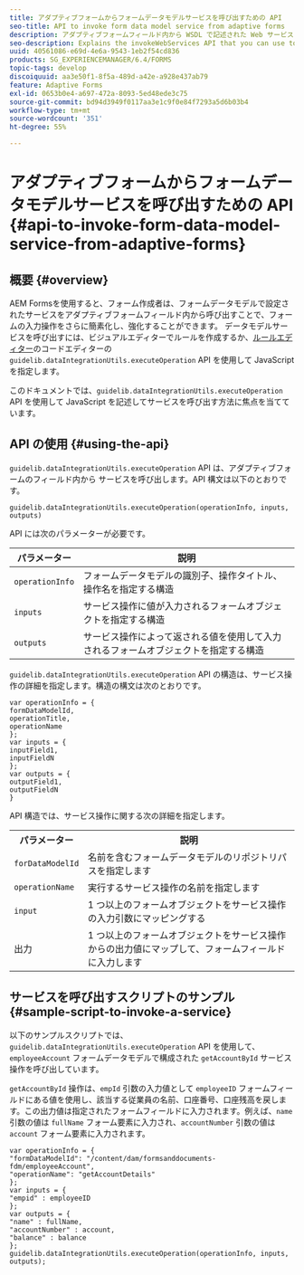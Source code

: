 ```yaml
---
title: アダプティブフォームからフォームデータモデルサービスを呼び出すための API
seo-title: API to invoke form data model service from adaptive forms
description: アダプティブフォームフィールド内から WSDL で記述された Web サービスを呼び出すために使用できる invokeWebServices API について説明します。
seo-description: Explains the invokeWebServices API that you can use to invoke web services written in WSDL from within an adaptive form field.
uuid: 40561086-e69d-4e6a-9543-1eb2f54cd836
products: SG_EXPERIENCEMANAGER/6.4/FORMS
topic-tags: develop
discoiquuid: aa3e50f1-8f5a-489d-a42e-a928e437ab79
feature: Adaptive Forms
exl-id: 0653b0e4-a697-472a-8093-5ed48ede3c75
source-git-commit: bd94d3949f0117aa3e1c9f0e84f7293a5d6b03b4
workflow-type: tm+mt
source-wordcount: '351'
ht-degree: 55%

---
```


# アダプティブフォームからフォームデータモデルサービスを呼び出すための API {#api-to-invoke-form-data-model-service-from-adaptive-forms}

## 概要 {#overview}

AEM Formsを使用すると、フォーム作成者は、フォームデータモデルで設定されたサービスをアダプティブフォームフィールド内から呼び出すことで、フォームの入力操作をさらに簡素化し、強化することができます。 データモデルサービスを呼び出すには、ビジュアルエディターでルールを作成するか、[ルールエディター](/help/forms/using/rule-editor.md)のコードエディターの `guidelib.dataIntegrationUtils.executeOperation` API を使用して JavaScript を指定します。

このドキュメントでは、`guidelib.dataIntegrationUtils.executeOperation` API を使用して JavaScript を記述してサービスを呼び出す方法に焦点を当てています。

## API の使用 {#using-the-api}

`guidelib.dataIntegrationUtils.executeOperation` API は、アダプティブフォームのフィールド内から サービスを呼び出します。API 構文は以下のとおりです。

```
guidelib.dataIntegrationUtils.executeOperation(operationInfo, inputs, outputs)
```

API には次のパラメーターが必要です。

| パラメーター | 説明 |
|---|---|
| `operationInfo` | フォームデータモデルの識別子、操作タイトル、操作名を指定する構造 |
| `inputs` | サービス操作に値が入力されるフォームオブジェクトを指定する構造 |
| `outputs` | サービス操作によって返される値を使用して入力されるフォームオブジェクトを指定する構造 |

`guidelib.dataIntegrationUtils.executeOperation` API の構造は、サービス操作の詳細を指定します。構造の構文は次のとおりです。

```
var operationInfo = {
formDataModelId,
operationTitle,
operationName
};
var inputs = {
inputField1,
inputFieldN
};
var outputs = {
outputField1,
outputFieldN
}
```

API 構造では、サービス操作に関する次の詳細を指定します。

<table> 
 <tbody> 
  <tr> 
   <th>パラメーター</th> 
   <th>説明</th> 
  </tr> 
  <tr> 
   <td><code>forDataModelId</code></td> 
   <td>名前を含むフォームデータモデルのリポジトリパスを指定します</td> 
  </tr> 
  <tr> 
   <td><code>operationName</code></td> 
   <td>実行するサービス操作の名前を指定します</td> 
  </tr> 
  <tr> 
   <td><code>input</code></td> 
   <td>1 つ以上のフォームオブジェクトをサービス操作の入力引数にマッピングする</td> 
  </tr> 
  <tr> 
   <td>出力</td> 
   <td>1 つ以上のフォームオブジェクトをサービス操作からの出力値にマップして、フォームフィールドに入力します<br /> </td> 
  </tr> 
 </tbody> 
</table>

## サービスを呼び出すスクリプトのサンプル {#sample-script-to-invoke-a-service}

以下のサンプルスクリプトでは、`guidelib.dataIntegrationUtils.executeOperation` API を使用して、`employeeAccount` フォームデータモデルで構成された `getAccountById` サービス操作を呼び出しています。

`getAccountById` 操作は、`empId` 引数の入力値として `employeeID` フォームフィールドにある値を使用し、該当する従業員の名前、口座番号、口座残高を戻します。この出力値は指定されたフォームフィールドに入力されます。例えば、`name` 引数の値は `fullName` フォーム要素に入力され、`accountNumber` 引数の値は `account` フォーム要素に入力されます。

```
var operationInfo = {
"formDataModelId": "/content/dam/formsanddocuments-fdm/employeeAccount",
"operationName": "getAccountDetails"
};
var inputs = {
"empid" : employeeID
};
var outputs = {
"name" : fullName,
"accountNumber" : account,
"balance" : balance
};
guidelib.dataIntegrationUtils.executeOperation(operationInfo, inputs, outputs);
```
